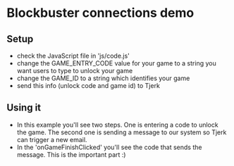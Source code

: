 # Blockbuster connections demo

## Setup
* check the JavaScript file in 'js/code.js'
* change the GAME_ENTRY_CODE value for your game to a string you want users to type to unlock your game
* change the GAME_ID to a string which identifies your game
* send this info (unlock code and game id) to Tjerk

## Using it
* In this example you'll see two steps. One is entering a code to unlock the game. The second one is sending a message to our system so Tjerk can trigger a new email.
* In the 'onGameFinishClicked' you'll see the code that sends the message. This is the important part :)